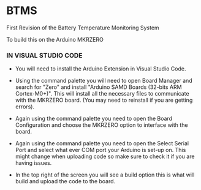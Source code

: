 # BTMS
First Revision of the Battery Temperature Monitoring System

To build this on the Arduino MKRZERO

### IN VISUAL STUDIO CODE ###

* You will need to install the Arduino Extension in Visual Studio Code.

* Using the command palette you will need to open Board Manager and search for "Zero" and install "Arduino SAMD Boards (32-bits ARM Cortex-M0+)". This will install all the necessary files to communicate with the MKRZERO board. (You may need to reinstall if you are getting errors).

* Again using the command palette you need to open the Board Configuration and choose the MKRZERO option to interface with the board.

* Again using the command palette you need to open the Select Serial Port and select what ever COM port your Arduino is set-up on. This might change when uploading code so make sure to check it if you are having issues.

* In the top right of the screen you will see a build option this is what will build and upload the code to the board.
